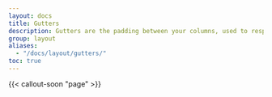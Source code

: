 ```yaml
---
layout: docs
title: Gutters
description: Gutters are the padding between your columns, used to responsively space and align content in the OUDS Web grid system.
group: layout
aliases:
  - "/docs/layout/gutters/"
toc: true
---
```


{{< callout-soon "page" >}}

<!-- ## How they work


- **Gutters are the gaps between column content, created by horizontal `padding`.** We set `padding-right` and `padding-left` on each column, and use negative `margin` to offset that at the start and end of each row to align content.


- **Gutters start at `2px` until `64px` wide.** This allows us to match our grid to the [padding and margin spacers]({{< docsref "/utilities/spacing" >}}) scale.


- **Gutters can be responsively adjusted.** Use breakpoint-specific gutter classes, from xs to 3xl, to modify horizontal gutters, vertical gutters, and all gutters.


## Horizontal & vertical gutters


Use `.g-*` classes (`*` being among `none`, `smash`, `shortest`, `shorter`, `short`, `medium`, `tall`, `taller`, `tallest`, `spacious`, `huge`, and `jumbo`) to control the horizontal and vertical grid gutters.


{{< example class="bd-example-cols" >}}

<div class="container text-center">

  <div class="row g-short">

    <div class="col-6">

      <div class="p-3">Custom column padding</div>

    </div>

    <div class="col-6">

      <div class="p-3">Custom column padding</div>

    </div>

    <div class="col-6">

      <div class="p-3">Custom column padding</div>

    </div>

    <div class="col-6">

      <div class="p-3">Custom column padding</div>

    </div>

  </div>

</div>

{{< /example >}}


## Horizontal gutters


`.gx-*` classes can be used to control the horizontal gutter widths. The `.container` or `.container-fluid` parent may need to be adjusted if larger gutters are used too to avoid unwanted overflow, using a matching padding utility. For example, in the following example we've increased the padding with `.px-4`. Note that in the previous example, we use a `short` gutter width, so there isn't a need for the `.overflow-hidden` wrapper class.


{{< example class="bd-example-cols" >}}

<div class="container px-4 text-center">

  <div class="row gx-jumbo">

    <div class="col">

     <div class="p-3">Custom column padding</div>

    </div>

    <div class="col">

      <div class="p-3">Custom column padding</div>

    </div>

  </div>

</div>

{{< /example >}}


An alternative solution is to add a wrapper around the `.row` with the `.overflow-hidden` class:


{{< example class="bd-example-cols" >}}

<div class="container overflow-hidden text-center">

  <div class="row gx-jumbo">

    <div class="col">

     <div class="p-3">Custom column padding</div>

    </div>

    <div class="col">

      <div class="p-3">Custom column padding</div>

    </div>

  </div>

</div>

{{< /example >}}


## Vertical gutters


`.gy-*` classes can be used to control the vertical gutter widths within a row when columns wrap to new lines. Like the horizontal gutters, the vertical gutters can cause some overflow below the `.row` at the end of a page. If this occurs, you add a wrapper around `.row` with the `.overflow-hidden` class:


{{< example class="bd-example-cols" >}}

<div class="container overflow-hidden text-center">

  <div class="row gy-jumbo">

    <div class="col-6">

      <div class="p-3">Custom column padding</div>

    </div>

    <div class="col-6">

      <div class="p-3">Custom column padding</div>

    </div>

    <div class="col-6">

      <div class="p-3">Custom column padding</div>

    </div>

    <div class="col-6">

      <div class="p-3">Custom column padding</div>

    </div>

  </div>

</div>

{{< /example >}}


## Row columns gutters


Gutter classes can also be added to [row columns]({{< docsref "/layout/grid#row-columns" >}}). In the following example, we use responsive row columns and responsive gutter classes.


{{< example class="bd-example-cols" >}}

<div class="container text-center">

  <div class="row row-cols-2 row-cols-lg-5 g-short g-lg-tallest">

    <div class="col">

      <div class="p-3">Row column</div>

    </div>

    <div class="col">

      <div class="p-3">Row column</div>

    </div>

    <div class="col">

      <div class="p-3">Row column</div>

    </div>

    <div class="col">

      <div class="p-3">Row column</div>

    </div>

    <div class="col">

      <div class="p-3">Row column</div>

    </div>

    <div class="col">

      <div class="p-3">Row column</div>

    </div>

    <div class="col">

      <div class="p-3">Row column</div>

    </div>

    <div class="col">

      <div class="p-3">Row column</div>

    </div>

    <div class="col">

      <div class="p-3">Row column</div>

    </div>

    <div class="col">

      <div class="p-3">Row column</div>

    </div>

  </div>

</div>

{{< /example >}}


## No gutters


The gutters between columns in our predefined grid classes can be removed with `.g-none`. This removes the negative `margin`s from `.row` and the horizontal `padding` from all immediate children columns.


**Need an edge-to-edge design?** Drop the parent `.container` or `.container-fluid` and add `.mx-0` to the `.row` to prevent overflow.


In practice, here's how it looks. Note that you can continue to use this with all other predefined grid classes (including column widths, responsive tiers, reorders, and more).


{{< example class="bd-example-row" >}}

<div class="row g-none text-center">

  <div class="col-sm-6 col-md-8">.col-sm-6 .col-md-8</div>

  <div class="col-6 col-md-4">.col-6 .col-md-4</div>

</div>

{{< /example >}}


## Change the gutters


Classes are built from the `$gutters-utilities` Sass map.


{{< scss-docs name="gutters-utilities" file="scss/_maps.scss" >}} -->
